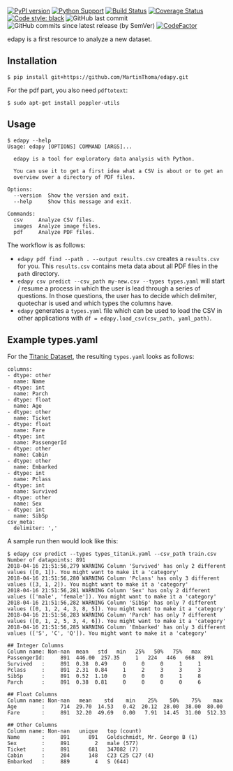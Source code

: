[![PyPI version](https://badge.fury.io/py/edapy.svg)](https://badge.fury.io/py/edapy)
[![Python Support](https://img.shields.io/pypi/pyversions/edapy.svg)](https://pypi.org/project/edapy/)
[![Build Status](https://travis-ci.org/MartinThoma/edapy.svg?branch=master)](https://travis-ci.org/MartinThoma/edapy)
[![Coverage Status](https://coveralls.io/repos/github/MartinThoma/edapy/badge.svg?branch=master)](https://coveralls.io/github/MartinThoma/edapy?branch=master)
[![Code style: black](https://img.shields.io/badge/code%20style-black-000000.svg)](https://github.com/psf/black)
![GitHub last commit](https://img.shields.io/github/last-commit/MartinThoma/edapy)
![GitHub commits since latest release (by SemVer)](https://img.shields.io/github/commits-since/MartinThoma/edapy/0.3.0)
[![CodeFactor](https://www.codefactor.io/repository/github/martinthoma/edapy/badge/master)](https://www.codefactor.io/repository/github/martinthoma/edapy/overview/master)

edapy is a first resource to analyze a new dataset.

## Installation

```
$ pip install git+https://github.com/MartinThoma/edapy.git
```

For the pdf part, you also need `pdftotext`:

```
$ sudo apt-get install poppler-utils
```


## Usage

```
$ edapy --help
Usage: edapy [OPTIONS] COMMAND [ARGS]...

  edapy is a tool for exploratory data analysis with Python.

  You can use it to get a first idea what a CSV is about or to get an
  overview over a directory of PDF files.

Options:
  --version  Show the version and exit.
  --help     Show this message and exit.

Commands:
  csv     Analyze CSV files.
  images  Analyze image files.
  pdf     Analyze PDF files.
```

The workflow is as follows:

* `edapy pdf find --path . --output results.csv` creates a `results.csv`
  for you. This `results.csv` contains meta data about all PDF files in the
  `path` directory.
* `edapy csv predict --csv_path my-new.csv --types types.yaml` will start /
  resume a process in which the user is lead through a series of questions. In
  those questions, the user has to decide which delimiter, quotechar is used
  and which types the columns have.
* `edapy` generates a `types.yaml` file which can be used to load the CSV in
  other applications with `df = edapy.load_csv(csv_path, yaml_path)`.


## Example types.yaml

For the [Titanic Dataset](https://www.kaggle.com/c/titanic/data), the resulting
`types.yaml` looks as follows:

```
columns:
- dtype: other
  name: Name
- dtype: int
  name: Parch
- dtype: float
  name: Age
- dtype: other
  name: Ticket
- dtype: float
  name: Fare
- dtype: int
  name: PassengerId
- dtype: other
  name: Cabin
- dtype: other
  name: Embarked
- dtype: int
  name: Pclass
- dtype: int
  name: Survived
- dtype: other
  name: Sex
- dtype: int
  name: SibSp
csv_meta:
  delimiter: ','
```

A sample run then would look like this:

```
$ edapy csv predict --types types_titanik.yaml --csv_path train.csv
Number of datapoints: 891
2018-04-16 21:51:56,279 WARNING Column 'Survived' has only 2 different values ([0, 1]). You might want to make it a 'category'
2018-04-16 21:51:56,280 WARNING Column 'Pclass' has only 3 different values ([3, 1, 2]). You might want to make it a 'category'
2018-04-16 21:51:56,281 WARNING Column 'Sex' has only 2 different values (['male', 'female']). You might want to make it a 'category'
2018-04-16 21:51:56,282 WARNING Column 'SibSp' has only 7 different values ([0, 1, 2, 4, 3, 8, 5]). You might want to make it a 'category'
2018-04-16 21:51:56,283 WARNING Column 'Parch' has only 7 different values ([0, 1, 2, 5, 3, 4, 6]). You might want to make it a 'category'
2018-04-16 21:51:56,285 WARNING Column 'Embarked' has only 3 different values (['S', 'C', 'Q']). You might want to make it a 'category'

## Integer Columns
Column name: Non-nan  mean   std   min   25%   50%   75%   max
PassengerId:     891  446.00  257.35     1   224   446   668   891
Survived   :     891  0.38  0.49     0     0     0     1     1
Pclass     :     891  2.31  0.84     1     2     3     3     3
SibSp      :     891  0.52  1.10     0     0     0     1     8
Parch      :     891  0.38  0.81     0     0     0     0     6

## Float Columns
Column name: Non-nan   mean    std    min    25%    50%    75%    max
Age        :     714  29.70  14.53   0.42  20.12  28.00  38.00  80.00
Fare       :     891  32.20  49.69   0.00   7.91  14.45  31.00  512.33

## Other Columns
Column name: Non-nan   unique   top (count)
Name       :     891      891   Goldschmidt, Mr. George B (1)
Sex        :     891        2   male (577)
Ticket     :     891      681   347082 (7)
Cabin      :     204      148   C23 C25 C27 (4)
Embarked   :     889        4   S (644)
```
